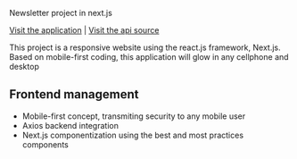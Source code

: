 Newsletter project in next.js

<a href="https://frontend-newsletter-nextjs.vercel.app/">Visit the application</a> | <a href="https://github.com/gabtonete/backend-newsletter-typescript">Visit the api source</a>

This project is a responsive website using the react.js framework, Next.js. Based on mobile-first coding, this application will glow in any cellphone and desktop

## Frontend management
- Mobile-first concept, transmiting security to any mobile user
- Axios backend integration
- Next.js componentization using the best and most practices components
